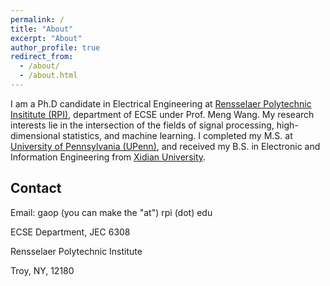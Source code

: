 ```yaml
---
permalink: /
title: "About"
excerpt: "About"
author_profile: true
redirect_from: 
  - /about/
  - /about.html
---
```


I am a Ph.D candidate in Electrical Engineering at [Rensselaer Polytechnic Insititute (RPI)](http://rpi.edu/), department of ECSE under Prof. Meng Wang. My research interests lie in the intersection of the fields of signal processing, high-dimensional statistics, and machine learning. I completed my M.S. at [University of Pennsylvania (UPenn)](http://www.upenn.edu/), and received my B.S. in Electronic and Information Engineering from [Xidian University](http://www.xidian.edu.cn/).

**Contact**
------
Email: gaop (you can make the "at") rpi (dot) edu

ECSE Department, JEC 6308

Rensselaer Polytechnic Institute

Troy, NY, 12180


